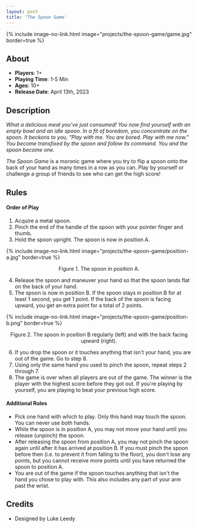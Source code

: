```yaml
---
layout: post
title: 'The Spoon Game'
---
```


{% include image-no-link.html image="projects/the-spoon-game/game.jpg" border=true %}

## About

* **Players**: 1+
* **Playing Time**: 1-5 Min
* **Ages**: 10+
* **Release Date**: April 13th, 2023

## Description

_What a delicious meal you've just consumed! You now find yourself with an empty bowl and an idle spoon. In a fit of boredom, you concentrate on the spoon. It beckons to you, "Play with me. You are bored. Play with me now." You become transfixed by the spoon and follow its command. You and the spoon become one._

_The Spoon Game_ is a moronic game where you try to flip a spoon onto the back of your hand as many times in a row as you can. Play by yourself or challenge a group of friends to see who can get the high score!

## Rules

#### Order of Play

1. Acquire a metal spoon.
2. Pinch the end of the handle of the spoon with your pointer finger and thumb.
3. Hold the spoon upright. The spoon is now in position A.

{% include image-no-link.html image="projects/the-spoon-game/position-a.jpg" border=true %}
<p style="text-align: center">Figure 1. The spoon in position A.</p>

4. Release the spoon and maneuver your hand so that the spoon lands flat on the back of your hand.
5. The spoon is now in position B. If the spoon stays in position B for at least 1 second, you get 1 point. If the back of the spoon is facing upward, you get an extra point for a total of 2 points.

{% include image-no-link.html image="projects/the-spoon-game/position-b.png" border=true %}
<p style="text-align: center">Figure 2. The spoon in position B regularly (left) and with the back facing upward (right).</p>

6. If you drop the spoon or it touches anything that isn't your hand, you are out of the game. Go to step 8.
7. Using only the same hand you used to pinch the spoon, repeat steps 2 through 7.
8. The game is over when all players are out of the game. The winner is the player with the highest score before they got out. If you're playing by yourself, you are playing to beat your previous high score.

#### Additional Rules

- Pick one hand with which to play. Only this hand may touch the spoon. You can never use both hands.
- While the spoon is in position A, you may not move your hand until you release (unpinch) the spoon.
- After releasing the spoon from position A, you may not pinch the spoon again until after it has arrived at position B. If you must pinch the spoon before then (i.e. to prevent it from falling to the floor), you don't lose any points, but you cannot receive more points until you have returned the spoon to position A.
- You are out of the game if the spoon touches anything that isn't the hand you chose to play with. This also includes any part of your arm past the wrist.

## Credits

* Designed by Luke Leedy